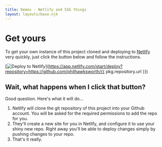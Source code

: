 ```yaml
---
title: Demos - Netlify and SSG things
layout: layouts/base.njk
---
```


# Get yours

To get your own instance of this project cloned and deploying to [Netlify](https://www.netlify.com) very quickly, just click the button below and follow the instructions.

[![Deploy to Netlify](https://www.netlify.com/img/deploy/button.svg)](https://app.netlify.com/start/deploy?repository=https://github.com/philhawksworth/{{ pkg.repository.url }})


## Wait, what happens when I click that button?

Good question. Here's what it will do...

1. Netlify will clone the git repository of this project into your Github account. You will be asked for the required permissions to add the repo for you.
2. They'll create a new site for you in Netlify, and configure it to use your shiny new repo. Right away you'll be able to deploy changes simply by pushing changes to your repo.
3. That's it really.
